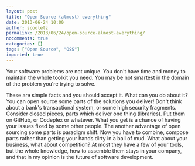 ```yaml
---
layout: post
title: "Open Source (almost) everything"
date: 2013-06-24 10:00
author: scooletz
permalink: /2013/06/24/open-source-almost-everything/
nocomments: true
categories: []
tags: ["Open Source", "OSS"]
imported: true
---
```


Your software problems are not unique.
You don't have time and money to maintain the whole toolkit you need.
You may be not smartest in the domain of the problem you're trying to solve.

These are simple facts and you should accept it. What can you do about it? You can open source some parts of the solutions you deliver! Don't think about a bank's transactional system, or some high security fragments. Consider closed pieces, parts which deliver one thing (libraries). Put them on GitHub, or Codeplex or whatever. What you get is a chance of having your issues fixed by some other people. The another advantage of open sourcing some parts is paradigm shift. Now you have to combine, compose parts rather than getting your hands dirty in a ball of mud. What about your business, what about competition? At most they have a few of your tools, but the whole knowledge, how to assemble them stays in your company, and that in my opinion is the future of software development.
